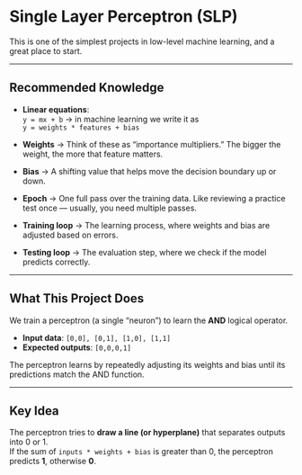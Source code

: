 # Single Layer Perceptron (SLP)

This is one of the simplest projects in low-level machine learning, and a great place to start.

---

## Recommended Knowledge

- **Linear equations**:  
  `y = mx + b` → in machine learning we write it as  
  `y = weights * features + bias`

- **Weights** → Think of these as “importance multipliers.” The bigger the weight, the more that feature matters.  
- **Bias** → A shifting value that helps move the decision boundary up or down.  
- **Epoch** → One full pass over the training data. Like reviewing a practice test once — usually, you need multiple passes.  
- **Training loop** → The learning process, where weights and bias are adjusted based on errors.  
- **Testing loop** → The evaluation step, where we check if the model predicts correctly.

---

## What This Project Does

We train a perceptron (a single “neuron”) to learn the **AND** logical operator.  

- **Input data**: `[0,0], [0,1], [1,0], [1,1]`  
- **Expected outputs**: `[0,0,0,1]`  

The perceptron learns by repeatedly adjusting its weights and bias until its predictions match the AND function.

---

## Key Idea

The perceptron tries to **draw a line (or hyperplane)** that separates outputs into 0 or 1.  
If the sum of `inputs * weights + bias` is greater than 0, the perceptron predicts **1**, otherwise **0**.
